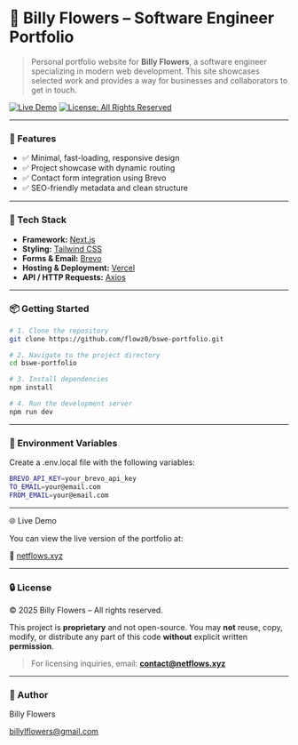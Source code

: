 # 🚀 Billy Flowers – Software Engineer Portfolio

> Personal portfolio website for **Billy Flowers**, a software engineer specializing in modern web development. This site showcases selected work and provides a way for businesses and collaborators to get in touch.

[![Live Demo](https://img.shields.io/badge/Demo-Live-green)](https://www.netflows.xyz)
[![License: All Rights Reserved](https://img.shields.io/badge/License-All%20Rights%20Reserved-red.svg)](./LICENSE)

---

### 🧩 Features

- ✅ Minimal, fast-loading, responsive design
- ✅ Project showcase with dynamic routing
- ✅ Contact form integration using Brevo
- ✅ SEO-friendly metadata and clean structure

<!-- --- -->

<!-- ### 📸 Screenshots -->
<!-- <p align="center">
  <img src="./screenshots/homepage.png" width="800" alt="Homepage Screenshot" />
</p>
-->

---

### 🔧 Tech Stack

- **Framework:** [Next.js](https://nextjs.org/)
- **Styling:** [Tailwind CSS](https://tailwindcss.com/)
- **Forms & Email:** [Brevo](https://www.brevo.com/)
- **Hosting & Deployment:** [Vercel](https://vercel.com/)
- **API / HTTP Requests:** [Axios](https://axios-http.com/)

---

### 📦 Getting Started

```bash
# 1. Clone the repository
git clone https://github.com/flowz0/bswe-portfolio.git

# 2. Navigate to the project directory
cd bswe-portfolio

# 3. Install dependencies
npm install

# 4. Run the development server
npm run dev
```

---

### 🔐 Environment Variables

Create a .env.local file with the following variables:

```bash
BREVO_API_KEY=your_brevo_api_key
TO_EMAIL=your@email.com
FROM_EMAIL=your@email.com
```

---

🌐 Live Demo

You can view the live version of the portfolio at:

🔗 [netflows.xyz](https://www.netflows.xyz)

---

### 🔒 License

© 2025 Billy Flowers – All rights reserved.

This project is **proprietary** and not open-source.
You may **not** reuse, copy, modify, or distribute any part of this code **without** explicit written **permission**.

> For licensing inquiries, email: **contact@netflows.xyz**

---

### 👤 Author

Billy Flowers

[billylflowers@gmail.com](mailto:billylflowers@gmail.com)
